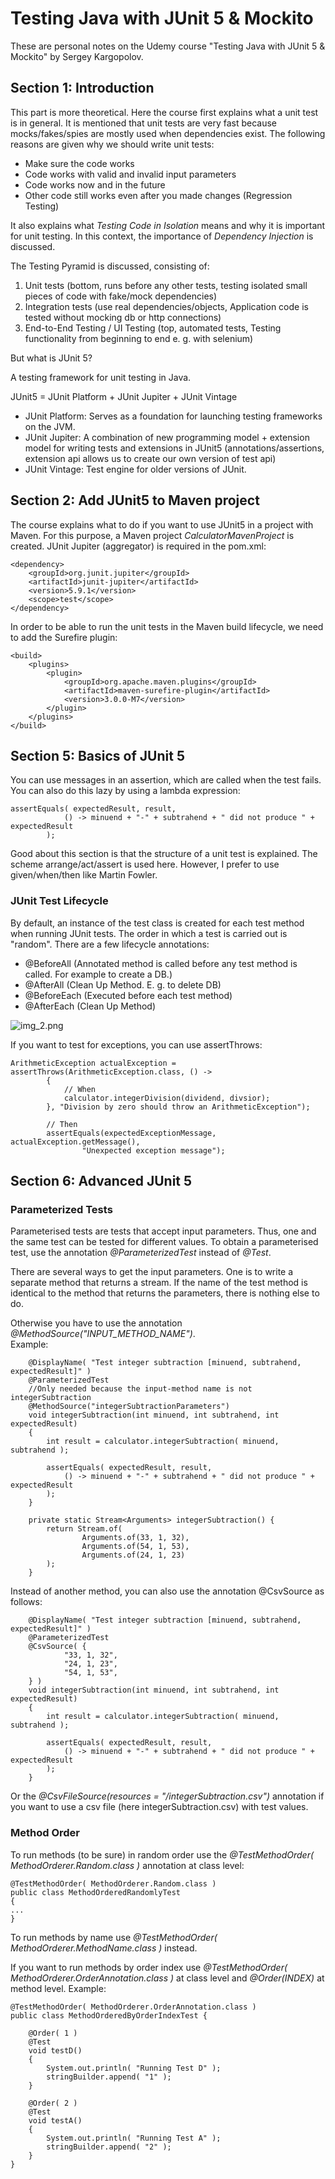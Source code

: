 # Testing Java with JUnit 5 & Mockito 

These are personal notes on the Udemy course "Testing Java with JUnit 5 & Mockito" by Sergey Kargopolov.

## Section 1: Introduction

This part is more theoretical.
Here the course first explains what a unit test is in general.
It is mentioned that unit tests are very fast because mocks/fakes/spies are mostly used when dependencies exist.
The following reasons are given why we should write unit tests:
* Make sure the code works
* Code works with valid and invalid input parameters
* Code works now and in the future
* Other code still works even after you made changes (Regression Testing)

It also explains what *Testing Code in Isolation* means and why it is important for unit testing.
In this context, the importance of *Dependency Injection* is discussed.

The Testing Pyramid is discussed, consisting of:
1) Unit tests (bottom, runs before any other tests, testing isolated small pieces of code with fake/mock dependencies)
2) Integration tests (use real dependencies/objects, Application code is tested without mocking db or http connections)
3) End-to-End Testing / UI Testing (top, automated tests, Testing functionality from beginning to end e. g. with selenium)


But what is JUnit 5?  

A testing framework for unit testing in Java.

JUnit5 = JUnit Platform + JUnit Jupiter + JUnit Vintage
* JUnit Platform: Serves as a foundation for launching testing frameworks on the JVM.
* JUnit Jupiter: A combination of new programming model + extension model for writing tests and extensions in JUnit5 (annotations/assertions, extension api allows us to create our own version of test api)
* JUnit Vintage: Test engine for older versions of JUnit.

## Section 2: Add JUnit5 to Maven project

The course explains what to do if you want to use JUnit5 in a project with Maven.
For this purpose, a Maven project *CalculatorMavenProject* is created.
JUnit Jupiter (aggregator) is required in the pom.xml:

```
<dependency>
    <groupId>org.junit.jupiter</groupId>
    <artifactId>junit-jupiter</artifactId>
    <version>5.9.1</version>
    <scope>test</scope>
</dependency>
```

In order to be able to run the unit tests in the Maven build lifecycle, we need to add the Surefire plugin:
```
<build>
    <plugins>
        <plugin>
            <groupId>org.apache.maven.plugins</groupId>
            <artifactId>maven-surefire-plugin</artifactId>
            <version>3.0.0-M7</version>
        </plugin>
    </plugins>
</build>
```

## Section 5: Basics of JUnit 5

You can use messages in an assertion, which are called when the test fails. 
You can also do this lazy by using a lambda expression:
```
assertEquals( expectedResult, result,
            () -> minuend + "-" + subtrahend + " did not produce " + expectedResult
        );
```

Good about this section is that the structure of a unit test is explained. 
The scheme arrange/act/assert is used here. However, I prefer to use given/when/then
like Martin Fowler.

### JUnit Test Lifecycle

By default, an instance of the test class is created for each test method when running JUnit tests.
The order in which a test is carried out is "random".
There are a few lifecycle annotations:
* @BeforeAll (Annotated method is called before any test method is called. For example to create a DB.)
* @AfterAll (Clean Up Method. E. g. to delete DB)
* @BeforeEach (Executed before each test method)
* @AfterEach (Clean Up Method)

![img_2.png](img_2.png)

If you want to test for exceptions, you can use assertThrows:

```
ArithmeticException actualException = assertThrows(ArithmeticException.class, () ->
        {
            // When
            calculator.integerDivision(dividend, divsior);
        }, "Division by zero should throw an ArithmeticException");

        // Then
        assertEquals(expectedExceptionMessage, actualException.getMessage(),
                "Unexpected exception message");
```

## Section 6: Advanced JUnit 5

### Parameterized Tests
Parameterised tests are tests that accept input parameters. 
Thus, one and the same test can be tested for different values.
To obtain a parameterised test, use the annotation
*@ParameterizedTest* instead of *@Test*.

There are several ways to get the input parameters. One is to write a separate method that returns a stream<Arguments>.
If the name of the test method is identical to the method that returns the parameters, there is nothing else to do.  

Otherwise you have to use the annotation *@MethodSource("INPUT_METHOD_NAME")*.  
Example:
```
    @DisplayName( "Test integer subtraction [minuend, subtrahend, expectedResult]" )
    @ParameterizedTest
    //Only needed because the input-method name is not integerSubtraction
    @MethodSource("integerSubtractionParameters")
    void integerSubtraction(int minuend, int subtrahend, int expectedResult)
    {
        int result = calculator.integerSubtraction( minuend, subtrahend );

        assertEquals( expectedResult, result,
            () -> minuend + "-" + subtrahend + " did not produce " + expectedResult
        );
    }

    private static Stream<Arguments> integerSubtraction() {
        return Stream.of(
                Arguments.of(33, 1, 32),
                Arguments.of(54, 1, 53),
                Arguments.of(24, 1, 23)
        );
    }
```

Instead of another method, you can also use the annotation @CsvSource as follows:
```
    @DisplayName( "Test integer subtraction [minuend, subtrahend, expectedResult]" )
    @ParameterizedTest
    @CsvSource( {
            "33, 1, 32",
            "24, 1, 23",
            "54, 1, 53",
    } )
    void integerSubtraction(int minuend, int subtrahend, int expectedResult)
    {
        int result = calculator.integerSubtraction( minuend, subtrahend );

        assertEquals( expectedResult, result,
            () -> minuend + "-" + subtrahend + " did not produce " + expectedResult
        );
    }
```

Or the *@CsvFileSource(resources = "/integerSubtraction.csv")* annotation if you
want to use a csv file (here integerSubtraction.csv) with test values.

### Method Order

To run methods (to be sure) in random order use
the *@TestMethodOrder( MethodOrderer.Random.class )*
annotation at class level:

```
@TestMethodOrder( MethodOrderer.Random.class )
public class MethodOrderedRandomlyTest
{
...
}
```

To run methods by name use *@TestMethodOrder( MethodOrderer.MethodName.class )* instead.

If you want to run methods by order index
use *@TestMethodOrder( MethodOrderer.OrderAnnotation.class )*
at class level and *@Order(INDEX)* at method level.
Example:
```
@TestMethodOrder( MethodOrderer.OrderAnnotation.class )
public class MethodOrderedByOrderIndexTest {

    @Order( 1 )
    @Test
    void testD()
    {
        System.out.println( "Running Test D" );
        stringBuilder.append( "1" );
    }
    
    @Order( 2 )
    @Test
    void testA()
    {
        System.out.println( "Running Test A" );
        stringBuilder.append( "2" );
    }
}
```

